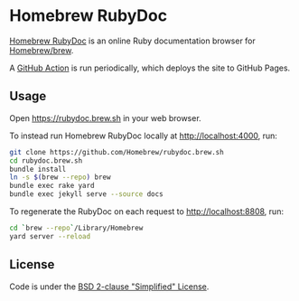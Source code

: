  # Homebrew RubyDoc

[Homebrew RubyDoc](https://rubydoc.brew.sh) is an online Ruby documentation browser for [Homebrew/brew](https://github.com/Homebrew/brew).

A [GitHub Action](https://github.com/Homebrew/rubydoc.brew.sh/blob/master/.github/workflows/scheduled.yml) is run periodically, which deploys the site to GitHub Pages.

## Usage

Open <https://rubydoc.brew.sh> in your web browser.

To instead run Homebrew RubyDoc locally at <http://localhost:4000>, run:

```bash
git clone https://github.com/Homebrew/rubydoc.brew.sh
cd rubydoc.brew.sh
bundle install
ln -s $(brew --repo) brew
bundle exec rake yard
bundle exec jekyll serve --source docs
```

To regenerate the RubyDoc on each request to <http://localhost:8808>, run:

```bash
cd `brew --repo`/Library/Homebrew
yard server --reload
```

## License

Code is under the [BSD 2-clause "Simplified" License](LICENSE.txt).
